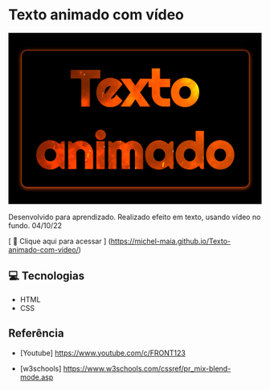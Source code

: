 # Texto animado com vídeo


![preview](./.github/preview.png)


 Desenvolvido para aprendizado. Realizado efeito em texto, usando vídeo no fundo. 04/10/22


[ 🔗 Clique aqui para acessar ] (https://michel-maia.github.io/Texto-animado-com-video/)


## 💻 Tecnologias
- HTML
- CSS


## Referência

- [Youtube] https://www.youtube.com/c/FRONT123

- [w3schools] https://www.w3schools.com/cssref/pr_mix-blend-mode.asp
